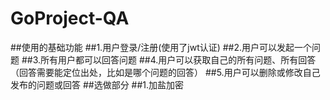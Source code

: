 # GoProject-QA
##使用的基础功能
##1.⽤户登录/注册(使用了jwt认证)
##2.⽤户可以发起⼀个问题
##3.所有⽤户都可以回答问题
##4.⽤户可以获取⾃⼰的所有问题、所有回答（回答需要能定位出处，⽐如是哪个问题的回答）
##5.⽤户可以删除或修改⾃⼰发布的问题或回答
##选做部分
##1.加盐加密
